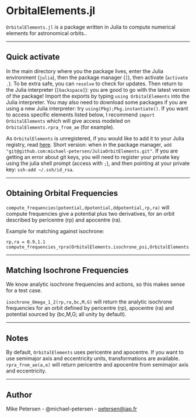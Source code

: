 
# OrbitalElements.jl

`OrbitalElements.jl` is a package written in Julia to compute numerical elements for astronomical orbits..

-----------------------------

## Quick activate

In the main directory where you the package lives, enter the Julia environment (`julia`), then the package manager (`]`), then activate (`activate .`). To be extra safe, you can `resolve` to check for updates. Then return to the Julia interpreter (`[backspace]`): you are good to go with the latest version of the package! Import the exports by typing `using OrbitalElements` into the Julia interpreter. You may also need to download some packages if you are using a new Julia interpreter: try `using(Pkg);Pkg.instantiate()`. If you want to access specific elements listed below, I recommend `import OrbitalElements` which will give access modeled on `OrbitalElements.rpra_from_ae` (for example).

As `OrbitalElements` is unregistered, if you would like to add it to your Julia registry, read [here](https://pkgdocs.julialang.org/v1/managing-packages/#Adding-unregistered-packages). Short version: when in the package manager, `add "git@github.com:michael-petersen/JuliaOrbitElements.git"`. If you are getting an error about git keys, you will need to register your private key using the julia shell prompt (access with `;`), and then pointing at your private key: `ssh-add ~/.ssh/id_rsa`.

-----------------------------

## Obtaining Orbital Frequencies

`compute_frequencies(potential,dpotential,ddpotential,rp,ra)` will compute frequencies give a potential plus two derivatives, for an orbit described by pericentre (rp) and apocentre (ra).

Example for matching against isochrone:
```
rp,ra = 0.9,1.1
compute_frequencies_rpra(OrbitalElements.isochrone_psi,OrbitalElements.isochrone_dpsi_dr,OrbitalElements.isochrone_ddpsi_ddr,rp,ra)
```

-----------------------------

## Matching Isochrone Frequencies
We know analytic isochrone frequencies and actions, so this makes sense for a test case.

`isochrone_Omega_1_2(rp,ra,bc,M,G)` will return the analytic isochrone frequencies for an orbit defined by pericentre (rp), apocentre (ra) and potential sourced by (bc,M,G; all unity by default).

-----------------------------

## Notes
By default, `OrbitalElements` uses pericentre and apocentre. If you want to use semimajor axis and eccentricity units, transformations are available. `rpra_from_ae(a,e)` will return pericentre and apocentre from semimajor axis and eccentricity.

-----------------------------

## Author

Mike Petersen -  @michael-petersen - petersen@iap.fr
